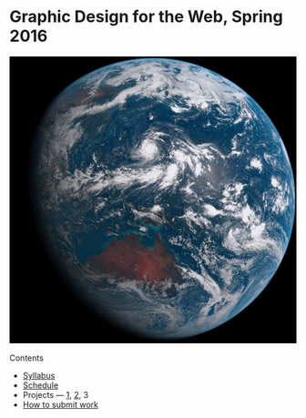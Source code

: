 # Graphic Design for the Web, Spring 2016

![Earth](earth.gif)

Contents
* [Syllabus](Syllabus.md)
* [Schedule](Schedule.md)
* Projects — [1](Project1.md), [2](Project2.md), 3
* [How to submit work](Submitting.md)